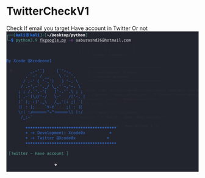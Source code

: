 # TwitterCheckV1
Check If email you target Have account  in Twitter Or not
![Drag Racing](twitter.png)
